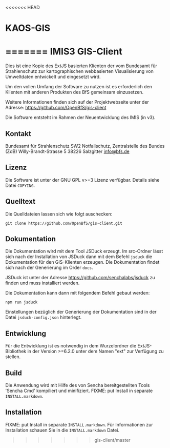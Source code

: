 <<<<<<< HEAD
# KAOS-GIS
=======
IMIS3 GIS-Client
===========
Dies ist eine Kopie des ExtJS basierten Klienten der vom Bundesamt für Strahlenschutz zur kartographischen webbasierten Visualisierung von Umweltdaten entwickelt und eingesetzt wird.

Um den vollen Umfang der Software zu nutzen ist es erforderlich den Klienten mit anderen Produkten des BfS gemeinsam einzusetzen.

Weitere Informationen finden sich auf der Projektwebseite unter
der Adresse: https://github.com/OpenBfS/gis-client

Die Software entsteht im Rahmen der Neuentwicklung des IMIS (in v3).

Kontakt
-------
Bundesamt für Strahlenschutz
SW2 Notfallschutz, Zentralstelle des Bundes (ZdB)
Willy-Brandt-Strasse 5
38226 Salzgitter
info@bfs.de

Lizenz
------
Die Software ist unter der GNU GPL v>=3 Lizenz verfügbar. Details siehe Datei `COPYING`.

Quelltext
---------
Die Quelldateien lassen sich wie folgt auschecken:
```
git clone https://github.com/OpenBfS/gis-client.git
```

Dokumentation
-------------
Die Dokumentation wird mit dem Tool JSDuck erzeugt.
Im src-Ordner lässt sich nach der Installation von JSDuck dann mit dem
Befehl `jsduck` die Dokumentation für den GIS-Klienten erzeugen.
Die Dokumentation findet sich nach der Generierung im Order `docs`.

JSDuck ist unter der Adresse https://github.com/senchalabs/jsduck
zu finden und muss installiert werden.

Die Dokumentation kann dann mit folgendem Befehl gebaut werden:

```
npm run jsduck
```

Einstellungen bezüglich der Generierung der Dokumentation sind in der Datei
`jsduck-config.json` hinterlegt.

Entwicklung
-----------
Für die Entwicklung ist es notwendig in dem Wurzelordner die ExtJS-Bibliothek
in der Version >=6.2.0 unter dem Namen "ext" zur Verfügung zu stellen.

Build
-----
Die Anwendung wird mit Hilfe des von Sencha bereitgestellten Tools 'Sencha Cmd'
kompiliert und minifiziert.
FIXME: put Install in separate `INSTALL.markdown`.

Installation
------------
FIXME: put Install in separate `INSTALL.markdown`.
Für Informationen zur Installation schauen Sie in die `INSTALL.markdown` Datei.
>>>>>>> gis-client/master
